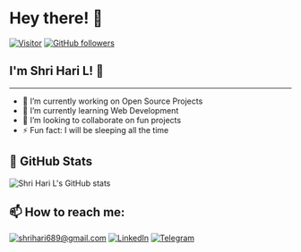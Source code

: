 # Hey there! 👋

[![Visitor](https://visitor-badge.laobi.icu/badge?page_id=shrihari689.shrihari689)](https://github.com/shrihari689) [![GitHub followers](https://img.shields.io/github/followers/shrihari689.svg?style=social&label=Follow)](https://github.com/shrihari689?tab=followers)

## I'm Shri Hari L! 🚀

---

- 🔭 I’m currently working on Open Source Projects
- 🌱 I’m currently learning Web Development
- 👯 I’m looking to collaborate on fun projects
- ⚡ Fun fact: I will be sleeping all the time

## 👀 GitHub Stats

![Shri Hari L's GitHub stats](https://github-readme-stats.vercel.app/api?username=shrihari689&count_private=true&show_icons=true&hide=stars&include_all_commits=true)

## 📫 How to reach me:

<a href="mailto:shrihari689@gmail.com">![shrihari689@gmail.com](https://img.shields.io/badge/Gmail-D14836?style=for-the-badge&logo=gmail&logoColor=white)</a> <a href="https://www.linkedin.com/in/shrihari689/">![LinkedIn](https://img.shields.io/badge/LinkedIn-0077B5?style=for-the-badge&logo=linkedin&logoColor=white)</a> <a href="https://t.me/shrihari689">![Telegram](https://img.shields.io/badge/Telegram-2CA5E0?style=for-the-badge&logo=telegram&logoColor=white)</a>
